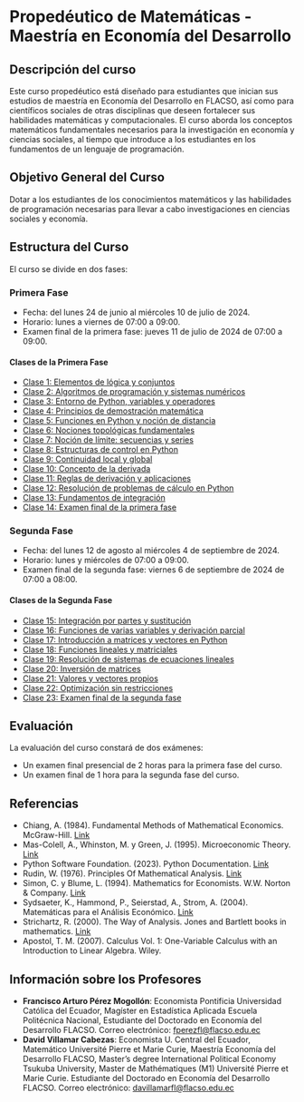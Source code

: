 # Propedéutico de Matemáticas - Maestría en Economía del Desarrollo

## Descripción del curso
Este curso propedéutico está diseñado para estudiantes que inician sus estudios de maestría en Economía del Desarrollo en FLACSO, así como para científicos sociales de otras disciplinas que deseen fortalecer sus habilidades matemáticas y computacionales. El curso aborda los conceptos matemáticos fundamentales necesarios para la investigación en economía y ciencias sociales, al tiempo que introduce a los estudiantes en los fundamentos de un lenguaje de programación.

## Objetivo General del Curso
Dotar a los estudiantes de los conocimientos matemáticos y las habilidades de programación necesarias para llevar a cabo investigaciones en ciencias sociales y economía.

## Estructura del Curso

El curso se divide en dos fases:

### Primera Fase
- Fecha: del lunes 24 de junio al miércoles 10 de julio de 2024.
- Horario: lunes a viernes de 07:00 a 09:00.
- Examen final de la primera fase: jueves 11 de julio de 2024 de 07:00 a 09:00.

#### Clases de la Primera Fase
- [Clase 1: Elementos de lógica y conjuntos](Clase1/README.md)
- [Clase 2: Algoritmos de programación y sistemas numéricos](Clase2/README.md)
- [Clase 3: Entorno de Python, variables y operadores](Clase3/README.md)
- [Clase 4: Principios de demostración matemática](Clase4/README.md)
- [Clase 5: Funciones en Python y noción de distancia](Clase5/README.md)
- [Clase 6: Nociones topológicas fundamentales](Clase6/README.md)
- [Clase 7: Noción de límite: secuencias y series](Clase7/README.md)
- [Clase 8: Estructuras de control en Python](Clase8/README.md)
- [Clase 9: Continuidad local y global](Clase9/README.md)
- [Clase 10: Concepto de la derivada](Clase10/README.md)
- [Clase 11: Reglas de derivación y aplicaciones](Clase11/README.md)
- [Clase 12: Resolución de problemas de cálculo en Python](Clase12/README.md)
- [Clase 13: Fundamentos de integración](Clase13/README.md)
- [Clase 14: Examen final de la primera fase](Clase14/README.md)

### Segunda Fase
- Fecha: del lunes 12 de agosto al miércoles 4 de septiembre de 2024.
- Horario: lunes y miércoles de 07:00 a 09:00.
- Examen final de la segunda fase: viernes 6 de septiembre de 2024 de 07:00 a 08:00.

#### Clases de la Segunda Fase
- [Clase 15: Integración por partes y sustitución](Clase15/README.md)
- [Clase 16: Funciones de varias variables y derivación parcial](Clase16/README.md)
- [Clase 17: Introducción a matrices y vectores en Python](Clase17/README.md)
- [Clase 18: Funciones lineales y matriciales](Clase18/README.md)
- [Clase 19: Resolución de sistemas de ecuaciones lineales](Clase19/README.md)
- [Clase 20: Inversión de matrices](Clase20/README.md)
- [Clase 21: Valores y vectores propios](Clase21/README.md)
- [Clase 22: Optimización sin restricciones](Clase22/README.md)
- [Clase 23: Examen final de la segunda fase](Clase23/README.md)

## Evaluación
La evaluación del curso constará de dos exámenes:
- Un examen final presencial de 2 horas para la primera fase del curso.
- Un examen final de 1 hora para la segunda fase del curso.

## Referencias
- Chiang, A. (1984). Fundamental Methods of Mathematical Economics. McGraw-Hill. [Link](https://www.flacso.edu.ec/biblio/shared/biblio_view.php?bibid=14768&tab=opac)
- Mas-Colell, A., Whinston, M. y Green, J. (1995). Microeconomic Theory. [Link](https://www.flacso.edu.ec/biblio/shared/biblio_view.php?bibid=9840&tab=opac)
- Python Software Foundation. (2023). Python Documentation. [Link](https://docs.python.org/)
- Rudin, W. (1976). Principles Of Mathematical Analysis. [Link](https://www.google.com.ec/books/edition/Principles_of_Mathematical_Analysis/iifvAAAAMAAJ?hl=en&gbpv=0&bsq=rudin%20analysis)
- Simon, C. y Blume, L. (1994). Mathematics for Economists. W.W. Norton & Company. [Link](https://www.flacso.edu.ec/biblio/shared/biblio_view.php?bibid=102939&tab=opac)
- Sydsaeter, K., Hammond, P., Seierstad, A., Strom, A. (2004). Matemáticas para el Análisis Económico. [Link](https://www.flacso.edu.ec/biblio/shared/biblio_view.php?bibid=129036&tab=opac)
- Strichartz, R. (2000). The Way of Analysis. Jones and Bartlett books in mathematics. [Link](https://www.google.com.ec/books/edition/The_Way_of_Analysis/Yix09oVvI1IC?hl=en&gbpv=1&dq=o+Strichartz+Robert+(2000)+The+Way+of+analysis+Jones+and+Bartlett+books+in+mathematics&printsec=frontcover)
- Apostol, T. M. (2007). Calculus Vol. 1: One-Variable Calculus with an Introduction to Linear Algebra. Wiley.

## Información sobre los Profesores
- **Francisco Arturo Pérez Mogollón**: Economista Pontificia Universidad Católica del Ecuador, Magíster en Estadística Aplicada Escuela Politécnica Nacional, Estudiante del Doctorado en Economía del Desarrollo FLACSO. Correo electrónico: fperezfl@flacso.edu.ec
- **David Villamar Cabezas**: Economista U. Central del Ecuador, Matemático Université Pierre et Marie Curie, Maestría Economía del Desarrollo FLACSO, Master’s degree International Political Economy Tsukuba University, Master de Mathématiques (M1) Université Pierre et Marie Curie. Estudiante del Doctorado en Economía del Desarrollo FLACSO. Correo electrónico: davillamarfl@flacso.edu.ec

